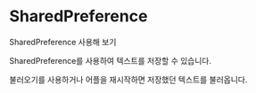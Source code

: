 # SharedPreference
SharedPreference 사용해 보기

SharedPreference를 사용하여 텍스트를 저장할 수 있습니다.

불러오기를 사용하거나 어플을 재시작하면 저장했던 텍스트를 불러옵니다.
